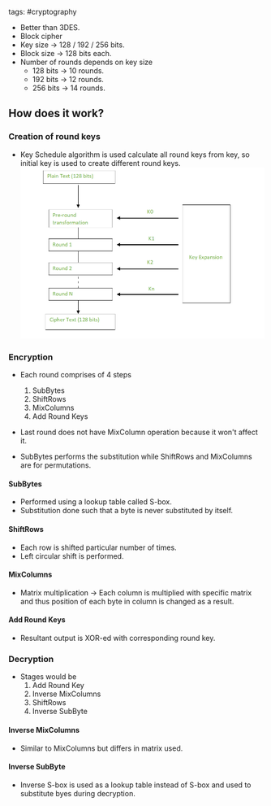 tags: #cryptography 

- Better than 3DES.
- Block cipher
- Key size -> 128 / 192 / 256 bits.
- Block size -> 128 bits each.
- Number of rounds depends on key size
	- 128 bits -> 10 rounds.
	- 192 bits -> 12 rounds.
	- 256 bits -> 14 rounds.

## How does it work?
### Creation of round keys
- Key Schedule algorithm is used calculate all round keys from key, so initial key is used to create different round keys.
![](../Images/Pasted%20image%2020230513104127.png)

### Encryption
- Each round comprises of 4 steps
	1. SubBytes
	2. ShiftRows
	3. MixColumns
	4. Add Round Keys
- Last round does not have MixColumn operation because it won't affect it.

- SubBytes performs the substitution while ShiftRows and MixColumns are for permutations.

#### SubBytes
- Performed using a lookup table called S-box.
- Substitution done such that a byte is never substituted by itself.
#### ShiftRows
- Each row is shifted particular number of times.
- Left circular shift is performed.
#### MixColumns
- Matrix multiplication -> Each column is multiplied with specific matrix and thus position of each byte in column is changed as a result.
#### Add Round Keys
- Resultant output is XOR-ed with corresponding round key.

### Decryption
- Stages would be
	1. Add Round Key
	2. Inverse MixColumns
	3. ShiftRows
	4. Inverse SubByte

#### Inverse MixColumns
- Similar to MixColumns but differs in matrix used.

#### Inverse SubByte
- Inverse S-box is used as a lookup table instead of S-box and used to substitute byes during decryption.